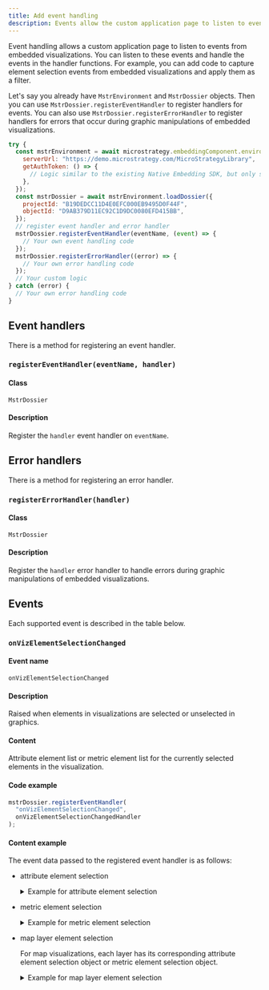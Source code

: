 ```yaml
---
title: Add event handling
description: Events allow the custom application page to listen to events from the embedded visualizations. You can listen to these events and provide event handler functions to respond to them. For example, you can add code to capture element selection events from embedded visualizations and apply them as a filter.
---
```


<Available since="2021 Update 9 (May 2023)"/>

Event handling allows a custom application page to listen to events from embedded visualizations. You can listen to these events and handle the events in the handler functions. For example, you can add code to capture element selection events from embedded visualizations and apply them as a filter.

Let's say you already have `MstrEnvironment` and `MstrDossier` objects. Then you can use `MstrDossier.registerEventHandler` to register handlers for events. You can also use `MstrDossier.registerErrorHandler` to register handlers for errors that occur during graphic manipulations of embedded visualizations.

```js
try {
  const mstrEnvironment = await microstrategy.embeddingComponent.environments.create({
    serverUrl: "https://demo.microstrategy.com/MicroStrategyLibrary",
    getAuthToken: () => {
      // Logic similar to the existing Native Embedding SDK, but only standard auth login is allowed
    },
  });
  const mstrDossier = await mstrEnvironment.loadDossier({
    projectId: "B19DEDCC11D4E0EFC000EB9495D0F44F",
    objectId: "D9AB379D11EC92C1D9DC0080EFD415BB",
  });
  // register event handler and error handler
  mstrDossier.registerEventHandler(eventName, (event) => {
    // Your own event handling code
  });
  mstrDossier.registerErrorHandler((error) => {
    // Your own error handling code
  });
  // Your custom logic
} catch (error) {
  // Your own error handling code
}
```

## Event handlers

There is a method for registering an event handler.

### `registerEventHandler(eventName, handler)`

#### Class

`MstrDossier`

#### Description

Register the `handler` event handler on `eventName`.

## Error handlers

There is a method for registering an error handler.

### `registerErrorHandler(handler)`

#### Class

`MstrDossier`

#### Description

Register the `handler` error handler to handle errors during graphic manipulations of embedded visualizations.

## Events

Each supported event is described in the table below.

### `onVizElementSelectionChanged`

#### Event name

`onVizElementSelectionChanged`

#### Description

Raised when elements in visualizations are selected or unselected in graphics.

#### Content

Attribute element list or metric element list for the currently selected elements in the visualization.

#### Code example

```js
mstrDossier.registerEventHandler(
  "onVizElementSelectionChanged",
  onVizElementSelectionChangedHandler
);
```

#### Content example

The event data passed to the registered event handler is as follows:

- attribute element selection
  <details>
    <summary>Example for attribute element selection</summary>

  ```json
  {
    "visualizationKey": "K52",
    "currentSelection": {
      "selectionStatus": "included",
      "type": "attribute_element_list",
      "selections": [
        {
          "attribute": {
            "id": "8D679D4511D3E4981000E787EC6DE8A4",
            "name": "Month of Year"
          },
          "elements": [
            {
              "id": "h6;8D679D4511D3E4981000E787EC6DE8A4",
              "name": "June"
            },
            {
              "id": "h4;8D679D4511D3E4981000E787EC6DE8A4",
              "name": "April"
            }
          ]
        },
        {
          "attribute": {
            "id": "8D679D5111D3E4981000E787EC6DE8A4",
            "name": "Year"
          },
          "elements": [
            {
              "id": "h2014;8D679D5111D3E4981000E787EC6DE8A4",
              "name": "2014"
            }
          ]
        }
      ]
    }
  }
  ```

  </details>

- metric element selection
  <details>
    <summary>Example for metric element selection</summary>

  ```json
  {
    "key": "K52",
    "currentSelection": {
      "selectionStatus": "included",
      "type": "metric_element_list",
      "attributes": [
        {
          "id": "8D679D4511D3E4981000E787EC6DE8A4",
          "name": "Month of Year"
        },
        {
          "id": "8D679D5111D3E4981000E787EC6DE8A4",
          "name": "Year"
        }
      ],
      "selections": [
        [
          {
            "id": "h6;8D679D4511D3E4981000E787EC6DE8A4",
            "name": "June"
          },
          {
            "id": "h2014;8D679D5111D3E4981000E787EC6DE8A4",
            "name": "2014"
          }
        ],
        [
          {
            "id": "h9;8D679D4511D3E4981000E787EC6DE8A4",
            "name": "September"
          },
          {
            "id": "h2014;8D679D5111D3E4981000E787EC6DE8A4",
            "name": "2014"
          }
        ]
      ]
    }
  }
  ```

  </details>

- map layer element selection

  For map visualizations, each layer has its corresponding attribute element selection object or metric element selection object.

  <details>
    <summary>Example for map layer element selection</summary>

  ```json
  {
    "visualizationKey": "K52",
    "currentSelection": {
      "type": "map_layers_element",
      "layers": [
        {
          "key": "K52",
          "name": "Layer 1",
          "currentSelection": {
            "selectionStatus": "included",
            "type": "metric_element_list",
            "attributes": [
              {
                "id": "CE7009ED794959855954969DBC62CEF2",
                "name": "latitude ID"
              },
              {
                "id": "A3AD18663D4E7A5AC945BCA1D9C66451",
                "name": "longitude ID"
              }
            ],
            "selections": [
              [
                {
                  "id": "h55.3675;CE7009ED794959855954969DBC62CEF2",
                  "name": "55.3675"
                },
                {
                  "id": "h-154.0944;A3AD18663D4E7A5AC945BCA1D9C66451",
                  "name": "-154.0944"
                }
              ]
            ]
          }
        },
        {
          "key": "W67",
          "name": "Layer 2",
          "currentSelection": {
            "selectionStatus": "unfiltered"
          }
        },
        {
          "key": "W76",
          "name": "Layer 3",
          "currentSelection": {
            "selectionStatus": "unfiltered"
          }
        }
      ]
    }
  }
  ```

  </details>
